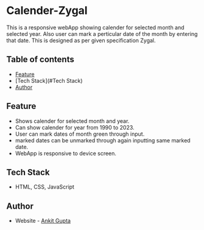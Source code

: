 # Calender-Zygal

This is a responsive webApp showing calender for selected month and selected year. Also user can mark a perticular date of the month by entering that date. This is designed as per given specification Zygal.

## Table of contents

- [Feature](#Feature)
- [Tech Stack](#Tech Stack)
- [Author](#Author)


## Feature

- Shows calender for selected month and year.
- Can show calender for year from 1990 to 2023.
- User can mark dates of month green through input.
- marked dates can be unmarked through again inputting same marked date.
- WebApp is responsive to device screen.

## Tech Stack

- HTML, CSS, JavaScript


## Author

- Website - [Ankit Gupta](https://www.linkedin.com/in/ankitgupta3093/)

